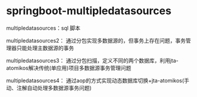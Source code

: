 # springboot-multipledatasources


multipledatasources：sql 脚本

multipledatasources2：
通过分包实现多数据源的，但事务上存在问题，事务管理器只能处理主数据源的事务

multipledatasources3：
通过分包扫描，定义不同的两个数据库，利用jta-atomikos解决传统(单应用)项目多数据源事务管理问题

multipledatasources4：
通过aop的方式实现动态数据库切换+jta-atomikos(手动、注解自动处理多数据源事务问题)
